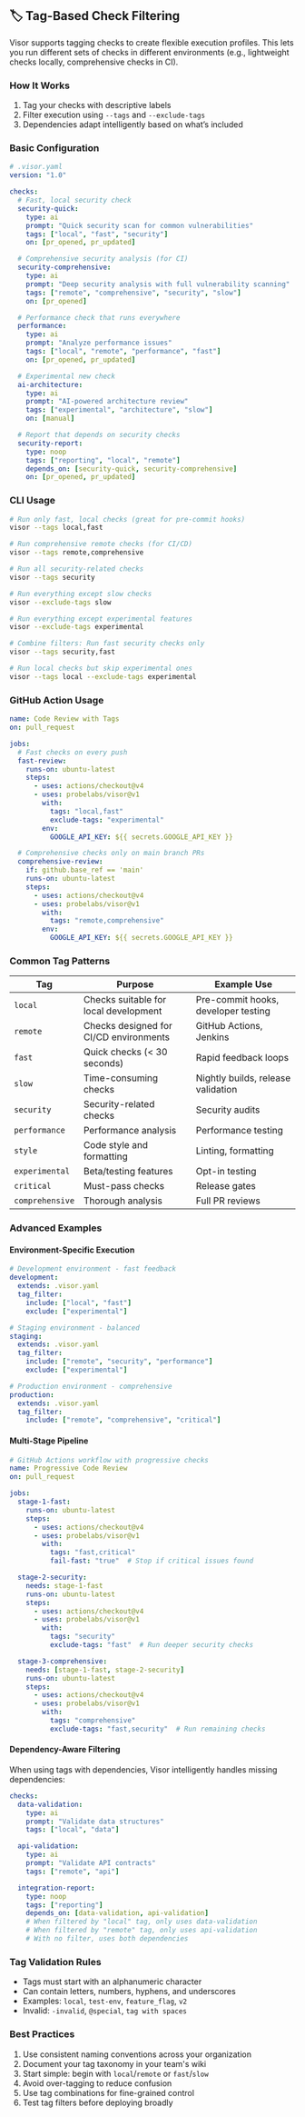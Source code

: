 ## 🏷️ Tag-Based Check Filtering

Visor supports tagging checks to create flexible execution profiles. This lets you run different sets of checks in different environments (e.g., lightweight checks locally, comprehensive checks in CI).

### How It Works

1. Tag your checks with descriptive labels
2. Filter execution using `--tags` and `--exclude-tags`
3. Dependencies adapt intelligently based on what’s included

### Basic Configuration

```yaml
# .visor.yaml
version: "1.0"

checks:
  # Fast, local security check
  security-quick:
    type: ai
    prompt: "Quick security scan for common vulnerabilities"
    tags: ["local", "fast", "security"]
    on: [pr_opened, pr_updated]

  # Comprehensive security analysis (for CI)
  security-comprehensive:
    type: ai
    prompt: "Deep security analysis with full vulnerability scanning"
    tags: ["remote", "comprehensive", "security", "slow"]
    on: [pr_opened]

  # Performance check that runs everywhere
  performance:
    type: ai
    prompt: "Analyze performance issues"
    tags: ["local", "remote", "performance", "fast"]
    on: [pr_opened, pr_updated]

  # Experimental new check
  ai-architecture:
    type: ai
    prompt: "AI-powered architecture review"
    tags: ["experimental", "architecture", "slow"]
    on: [manual]

  # Report that depends on security checks
  security-report:
    type: noop
    tags: ["reporting", "local", "remote"]
    depends_on: [security-quick, security-comprehensive]
    on: [pr_opened, pr_updated]
```

### CLI Usage

```bash
# Run only fast, local checks (great for pre-commit hooks)
visor --tags local,fast

# Run comprehensive remote checks (for CI/CD)
visor --tags remote,comprehensive

# Run all security-related checks
visor --tags security

# Run everything except slow checks
visor --exclude-tags slow

# Run everything except experimental features
visor --exclude-tags experimental

# Combine filters: Run fast security checks only
visor --tags security,fast

# Run local checks but skip experimental ones
visor --tags local --exclude-tags experimental
```

### GitHub Action Usage

```yaml
name: Code Review with Tags
on: pull_request

jobs:
  # Fast checks on every push
  fast-review:
    runs-on: ubuntu-latest
    steps:
      - uses: actions/checkout@v4
      - uses: probelabs/visor@v1
        with:
          tags: "local,fast"
          exclude-tags: "experimental"
        env:
          GOOGLE_API_KEY: ${{ secrets.GOOGLE_API_KEY }}

  # Comprehensive checks only on main branch PRs
  comprehensive-review:
    if: github.base_ref == 'main'
    runs-on: ubuntu-latest
    steps:
      - uses: actions/checkout@v4
      - uses: probelabs/visor@v1
        with:
          tags: "remote,comprehensive"
        env:
          GOOGLE_API_KEY: ${{ secrets.GOOGLE_API_KEY }}
```

### Common Tag Patterns

| Tag | Purpose | Example Use |
|-----|---------|-------------|
| `local` | Checks suitable for local development | Pre-commit hooks, developer testing |
| `remote` | Checks designed for CI/CD environments | GitHub Actions, Jenkins |
| `fast` | Quick checks (< 30 seconds) | Rapid feedback loops |
| `slow` | Time-consuming checks | Nightly builds, release validation |
| `security` | Security-related checks | Security audits |
| `performance` | Performance analysis | Performance testing |
| `style` | Code style and formatting | Linting, formatting |
| `experimental` | Beta/testing features | Opt-in testing |
| `critical` | Must-pass checks | Release gates |
| `comprehensive` | Thorough analysis | Full PR reviews |

### Advanced Examples

#### Environment-Specific Execution

```yaml
# Development environment - fast feedback
development:
  extends: .visor.yaml
  tag_filter:
    include: ["local", "fast"]
    exclude: ["experimental"]

# Staging environment - balanced
staging:
  extends: .visor.yaml
  tag_filter:
    include: ["remote", "security", "performance"]
    exclude: ["experimental"]

# Production environment - comprehensive
production:
  extends: .visor.yaml
  tag_filter:
    include: ["remote", "comprehensive", "critical"]
```

#### Multi-Stage Pipeline

```yaml
# GitHub Actions workflow with progressive checks
name: Progressive Code Review
on: pull_request

jobs:
  stage-1-fast:
    runs-on: ubuntu-latest
    steps:
      - uses: actions/checkout@v4
      - uses: probelabs/visor@v1
        with:
          tags: "fast,critical"
          fail-fast: "true"  # Stop if critical issues found

  stage-2-security:
    needs: stage-1-fast
    runs-on: ubuntu-latest
    steps:
      - uses: actions/checkout@v4
      - uses: probelabs/visor@v1
        with:
          tags: "security"
          exclude-tags: "fast"  # Run deeper security checks

  stage-3-comprehensive:
    needs: [stage-1-fast, stage-2-security]
    runs-on: ubuntu-latest
    steps:
      - uses: actions/checkout@v4
      - uses: probelabs/visor@v1
        with:
          tags: "comprehensive"
          exclude-tags: "fast,security"  # Run remaining checks
```

#### Dependency-Aware Filtering

When using tags with dependencies, Visor intelligently handles missing dependencies:

```yaml
checks:
  data-validation:
    type: ai
    prompt: "Validate data structures"
    tags: ["local", "data"]

  api-validation:
    type: ai
    prompt: "Validate API contracts"
    tags: ["remote", "api"]

  integration-report:
    type: noop
    tags: ["reporting"]
    depends_on: [data-validation, api-validation]
    # When filtered by "local" tag, only uses data-validation
    # When filtered by "remote" tag, only uses api-validation
    # With no filter, uses both dependencies
```

### Tag Validation Rules

- Tags must start with an alphanumeric character
- Can contain letters, numbers, hyphens, and underscores
- Examples: `local`, `test-env`, `feature_flag`, `v2`
- Invalid: `-invalid`, `@special`, `tag with spaces`

### Best Practices

1. Use consistent naming conventions across your organization
2. Document your tag taxonomy in your team's wiki
3. Start simple: begin with `local`/`remote` or `fast`/`slow`
4. Avoid over-tagging to reduce confusion
5. Use tag combinations for fine-grained control
6. Test tag filters before deploying broadly


